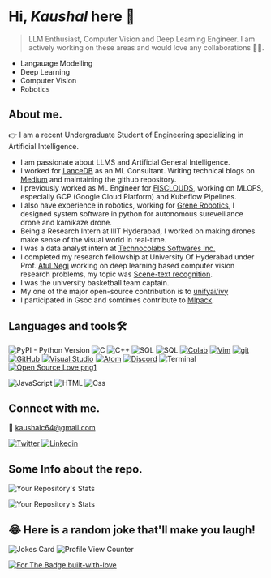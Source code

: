 # Hi, *Kaushal* here :wave:
> LLM Enthusiast, Computer Vision and Deep Learning Engineer.
I am actively working on these areas and would love any collaborations :love_you_gesture::handshake:.
- Langauage Modelling
- Deep Learning
- Computer Vision
- Robotics

## About me.
:point_right: I am a recent Undergraduate Student of Engineering specializing in Artificial Intelligence.
- I am passionate about LLMS and Artificial General Intelligence.
- I worked for [LanceDB](https://lancedb.com/) as an ML Consultant. Writing technical blogs on [Medium](https://medium.com/@kaushalc64) and maintaining the github repository.
- I previously worked as ML Engineer for [FISCLOUDS](https://www.fisclouds.com/), working on MLOPS, especially GCP (Google Cloud Platform) and Kubeflow Pipelines.
- I also have experience in robotics, working for [Grene Robotics](https://grenerobotics.com/), I designed system software in python for autonomous surevelliance drone and kamikaze drone.
- Being a Research Intern at IIIT Hyderabad, I worked on making drones make sense of the visual world in real-time.
- I was a data analyst intern at [Technocolabs Softwares Inc.](https://github.com/Technocolabs100)
- I completed my research fellowship at University Of Hyderabad under Prof. [Atul Negi](https://www.linkedin.com/in/atul-negi-41182b156/) working on deep learning based computer vision research problems, my topic was [Scene-text recognition](https://paperswithcode.com/task/scene-text-recognition). 
- I was the university basketball team captain.
- My one of the major open-source contribution is to [unifyai/ivy](https://github.com/unifyai/ivy/pull/13492)
- I participated in Gsoc and somtimes contribute to [Mlpack](https://github.com/mlpack/mlpack).

## Languages and tools:hammer_and_wrench:

![PyPI - Python Version](https://img.shields.io/pypi/pyversions/py?style=plastic)
![C](https://img.shields.io/badge/C-C99|C11-blue)
![C++](https://img.shields.io/badge/C-C++11|C++17-green)
![SQL](https://img.shields.io/badge/SQL-MySql-red)
![SQL](https://img.shields.io/badge/Jupyter-Jupyter_Notebook-orange)
[![Colab](https://colab.research.google.com/assets/colab-badge.svg)](https://colab.research.google.com/github/Naereen/badges)
[![Vim](https://img.shields.io/badge/--019733?logo=vim)](https://www.vim.org/)
[![git](https://img.shields.io/badge/--F05032?logo=git&logoColor=ffffff)](http://git-scm.com/)
[![GitHub](https://img.shields.io/badge/--181717?logo=github&logoColor=ffffff)](https://github.com/)
[![Visual Studio](https://img.shields.io/badge/--6C33AF?logo=visual%20studio)](https://visualstudio.microsoft.com/)
[![Atom](https://badgen.net/badge/icon/atom?icon=atom&label)](https://atom.io)
[![Discord](https://badgen.net/badge/icon/discord?icon=discord&label)](https://https://discord.com/)
![Terminal](https://badgen.net/badge/icon/terminal?icon=terminal&label)
[![Open Source Love png1](https://badges.frapsoft.com/os/v1/open-source.png?v=103)](https://github.com/ellerbrock/open-source-badges/)
<p>
  <img alt="JavaScript" src="https://img.shields.io/badge/JavaScript-F7DF1E?logo=javascript&logoColor=white&style=for-the-badge" />
  <img alt="HTML" src="https://img.shields.io/badge/HTML-E34F26?logo=html5&logoColor=white&style=for-the-badge" />
  <img alt="Css" src="https://img.shields.io/badge/CSS-1572B6?logo=css3&logoColor=white&style=for-the-badge" />
</p>

## Connect with me.
:email: kaushalc64@gmail.com

[![Twitter](https://img.shields.io/twitter/url/https/twitter.com/cloudposse.svg?style=social&label=Follow%20%40kaushal)](https://twitter.com/kumarkaushal_)
<a href="(https://www.linkedin.com/in/itsmrkkc001/)">
  <img
    alt="Linkedin"
    src="https://img.shields.io/badge/linkedin-0077B5?logo=linkedin&logoColor=white&style=for-the-badge"
  />
</a>

## Some Info about the repo.

![Your Repository's Stats](https://github-readme-stats.vercel.app/api?username=kaushal07wick&show_icons=true)

![Your Repository's Stats](https://github-readme-stats.vercel.app/api/top-langs/?username=kaushal07wick&theme=blue-green)

## 😂 Here is a random joke that'll make you laugh!
![Jokes Card](https://readme-jokes.vercel.app/api)
![Profile View Counter](https://komarev.com/ghpvc/?username=kaushal07wick)



[![For The Badge built-with-love](http://ForTheBadge.com/images/badges/built-with-love.svg)](https://GitHub.com/Naereen/)

